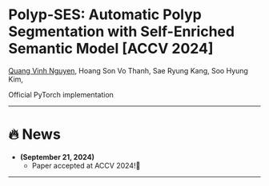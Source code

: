 # **Polyp-SES: Automatic Polyp Segmentation with Self-Enriched Semantic Model [ACCV 2024]** 

[Quang Vinh Nguyen](https://github.com/HashmatShadab), 
Hoang Son Vo Thanh,
Sae Ryung Kang,
Soo Hyung Kim,

Official PyTorch implementation

<hr />


# :fire: News
* **(September 21, 2024)**
  * Paper accepted at ACCV 2024!🎊
<hr />
